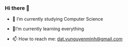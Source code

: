 ### Hi there 👋

- 🌱 I’m currently studying Computer Science
- 🔭I’m currently learning everything

- 📫 How to reach me: dat.vunguyenminh@gmail.com
